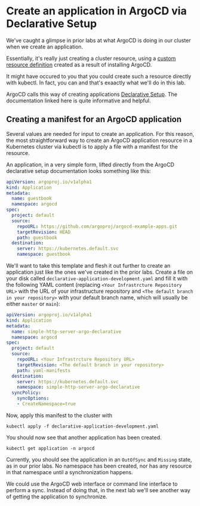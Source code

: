 # Create an application in ArgoCD via Declarative Setup

We've caught a glimpse in prior labs at what ArgoCD is doing in our cluster when we create an application.

Essentially, it's really just creating a cluster resource, using a [custom resource definition](https://kubernetes.io/docs/concepts/extend-kubernetes/api-extension/custom-resources/#customresourcedefinitions) created as a result of installing ArgoCD.

It might have occured to you that you could create such a resource directly with kubectl. In fact, you can and that's exaactly what we'll do in this lab.

ArgoCD calls this way of creating applications [Declarative Setup](https://argo-cd.readthedocs.io/en/stable/operator-manual/declarative-setup/). The documentation linked here is quite informative and helpful.

## Creating a manifest for an ArgoCD application

Several values are needed for input to create an application. For this reason, the most straightforward way to create an ArgoCD application resource in a Kubernetes cluster via kubectl is to apply a file with a manifest for the resource.

An application, in a very simple form, lifted directly from the ArgoCD declarative setup documentation looks something like this:

``` yaml
apiVersion: argoproj.io/v1alpha1
kind: Application
metadata:
  name: guestbook
  namespace: argocd
spec:
  project: default
  source:
    repoURL: https://github.com/argoproj/argocd-example-apps.git
    targetRevision: HEAD
    path: guestbook
  destination:
    server: https://kubernetes.default.svc
    namespace: guestbook
```

We'll want to take this template and flesh it out further to create an application just like the ones we've created in the prior labs. Create a file on your disk called `declarative-application-development.yaml` and fill it with the following YAML content (replacing `<Your Infrastrcture Repository URL>` with the URL of your infrastructure repository and `<The default branch in your repository>` with your default branch name, which will usually be either `master` or `main`):


``` yaml
apiVersion: argoproj.io/v1alpha1
kind: Application
metadata:
  name: simple-http-server-argo-declarative
  namespace: argocd
spec:
  project: default
  source:
    repoURL: <Your Infrastrcture Repository URL>
    targetRevision: <The default branch in your repository>
    path: yaml-manifests
  destination:
    server: https://kubernetes.default.svc
    namespace: simple-http-server-argo-declarative
  syncPolicy:
    syncOptions:
    - CreateNamespace=true
```

Now, apply this manifest to the cluster with

```
kubectl apply -f declarative-application-development.yaml
```

You should now see that another application has been created.

```
kubectl get application -n argocd
```

Currently, you should see the application in an `OutOfSync` and `Missing` state, as in our prior labs. No namespace has been created, nor has any resource in that namespace until a synchronization happens.

We could use the ArgoCD web interface or command line interface to perform a sync. Instead of doing that, in the next lab we'll see another way of getting the application to synchronize.
